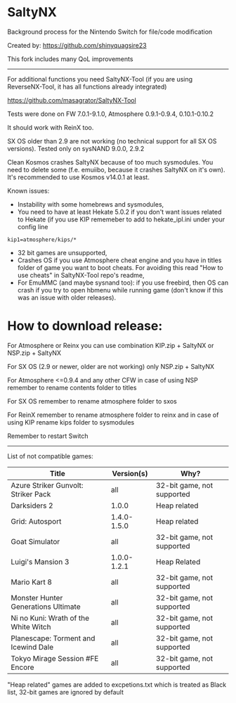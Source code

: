 # SaltyNX
Background process for the Nintendo Switch for file/code modification

Created by: https://github.com/shinyquagsire23

This fork includes many QoL improvements

---

For additional functions you need SaltyNX-Tool (if you are using ReverseNX-Tool, it has all functions already integrated)

https://github.com/masagrator/SaltyNX-Tool

Tests were done on FW 7.0.1-9.1.0, Atmosphere 0.9.1-0.9.4, 0.10.1-0.10.2

It should work with ReinX too.

SX OS older than 2.9 are not working (no technical support for all SX OS versions). Tested only on sysNAND 9.0.0, 2.9.2

Clean Kosmos crashes SaltyNX because of too much sysmodules. You need to delete some (f.e. emuiibo, because it crashes SaltyNX on it's own). It's recommended to use Kosmos v14.0.1 at least.

Known issues:
- Instability with some homebrews and sysmodules,
- You need to have at least Hekate 5.0.2 if you don't want issues related to Hekate (if you use KIP rememeber to add to hekate_ipl.ini under your config line
```
kip1=atmosphere/kips/*
```
- 32 bit games are unsupported,
- Crashes OS if you use Atmosphere cheat engine and you have in titles folder of game you want to boot cheats. For avoiding this read "How to use cheats" in SaltyNX-Tool repo's readme,
- For EmuMMC (and maybe sysnand too): if you use freebird, then OS can crash if you try to open hbmenu while running game (don't know if this was an issue with older releases).

# How to download release:

For Atmosphere or Reinx you can use combination KIP.zip + SaltyNX or NSP.zip + SaltyNX

For SX OS (2.9 or newer, older are not working) only NSP.zip + SaltyNX

For Atmosphere <=0.9.4 and any other CFW in case of using NSP remember to rename contents folder to titles

For SX OS remember to rename atmosphere folder to sxos

For ReinX remember to rename atmosphere folder to reinx and in case of using KIP rename kips folder to sysmodules

Remember to restart Switch

---

List of not compatible games:

| Title | Version(s) | Why? |
| ------------- | ------------- | ------------- |
| Azure Striker Gunvolt: Striker Pack | all | 32-bit game, not supported |
| Darksiders 2 | 1.0.0 | Heap related |
| Grid: Autosport | 1.4.0-1.5.0 | Heap related |
| Goat Simulator | all | 32-bit game, not supported |
| Luigi's Mansion 3 | 1.0.0-1.2.1 | Heap Related |
| Mario Kart 8 | all | 32-bit game, not supported |
| Monster Hunter Generations Ultimate | all | 32-bit game, not supported |
| Ni no Kuni: Wrath of the White Witch | all | 32-bit game, not supported |
| Planescape: Torment and Icewind Dale | all | 32-bit game, not supported |
| Tokyo Mirage Session #FE Encore | all | 32-bit game, not supported |

"Heap related" games are added to excpetions.txt which is treated as Black list, 32-bit games are ignored by default
